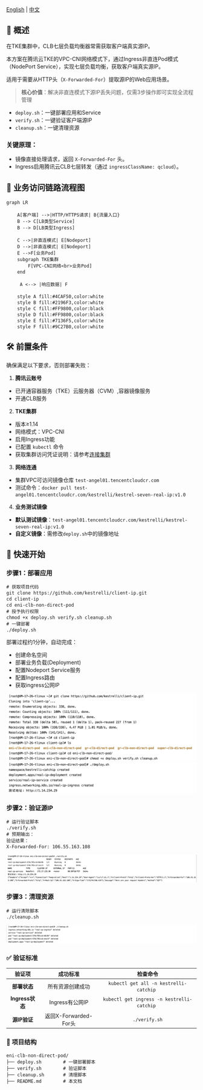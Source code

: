 [English](README.md) | [中文](README_zh.md)

## 📌 概述

在TKE集群中，CLB七层负载均衡器常需获取客户端真实源IP。

本方案在腾讯云TKE的VPC-CNI网络模式下，通过Ingress非直连Pod模式（NodePort Service），实现七层负载均衡，获取客户端真实源IP。

适用于需要从HTTP头（`X-Forwarded-For`）提取源IP的Web应用场景。
>​**核心价值**​：解决非直连模式下源IP丢失问题，仅需3步操作即可实现全流程管理
- `deploy.sh`：一键部署应用和Service
- `verify.sh`：一键验证客户端源IP
- `cleanup.sh`：一键清理资源

### 关键原理：
- 镜像直接处理请求，返回 `X-Forwarded-For`  头。
- Ingress启用腾讯云CLB七层转发（通过 `ingressClassName: qcloud`）。

## 📡 业务访问链路流程图

```mermaid
graph LR
    
    A[客户端] -->|HTTP/HTTPS请求| B{流量入口}
    B --> C[LB类型Service]
    B --> D[LB类型Ingress]
    
    C -->|非直连模式| E[Nodeport]
    D -->|非直连模式| E[Nodeport]
    E -->F[业务Pod]
    subgraph TKE集群
        F[VPC-CNI网络<br>业务Pod]
    end
    
     A <--> |响应数据| F
    
    style A fill:#4CAF50,color:white
    style B fill:#2196F3,color:white
    style C fill:#FF9800,color:black
    style D fill:#FF9800,color:black
    style E fill:#7136F5,color:white
    style F fill:#9C27B0,color:white
```

## 🛠 前置条件
确保满足以下要求，否则部署失败：
1. **腾讯云账号**
- 已开通容器服务（TKE）云服务器（CVM）,容器镜像服务
- 开通CLB服务

2. **TKE集群**
- 版本≥1.14
- 网络模式：VPC-CNI
- 启用Ingress功能
- 已配置 `kubectl` 命令
- 获取集群访问凭证说明：请参考[连接集群](https://cloud.tencent.com/document/product/457/39814)

3. **网络连通**
- 集群VPC可访问镜像仓库 `test-angel01.tencentcloudcr.com`
- 测试命令：`docker pull test-angel01.tencentcloudcr.com/kestrelli/kestrel-seven-real-ip:v1.0`

4. **业务测试镜像**
- ​**默认测试镜像**​：`test-angel01.tencentcloudcr.com/kestrelli/kestrel-seven-real-ip:v1.0 `
- ​**自定义镜像**​：需修改`deploy.sh`中的镜像地址

## 🚀 快速开始
### 步骤1：部署应用

```
# 获取项目代码
git clone https://github.com/kestrelli/client-ip.git 
cd client-ip
cd eni-clb-non-direct-pod
# 授予执行权限
chmod +x deploy.sh verify.sh cleanup.sh 
# 一键部署
./deploy.sh  
```
部署过程约1分钟，自动完成：
- 创建命名空间
- 部署业务负载(Deployment)
- 配置Nodeport Service服务
- 配置Ingress路由 
- 获取ingress公网IP

![复刻仓库文件](images/pod1.png)
![部署](images/pod2.png)

### 步骤2：验证源IP

```
# 运行验证脚本
./verify.sh
# 预期输出：
验证结果：
X-Forwarded-For: 106.55.163.108  
```

![验证](images/pod3.png)

### 步骤3：清理资源

```
# 运行清除脚本
./cleanup.sh
```

![清除](images/pod4.png)

### ✅ 验证标准


|验证项|成功标准|检查命令|
|:-:|:-:|:-:|
|​**部署状态**​|所有资源创建成功|`kubectl get all -n kestrelli-catchip `|
|​**Ingress状态**​|Ingress有公网IP|`kubectl get ingress -n kestrelli-catchip `|
|​**源IP验证**​|返回X-Forwarded-For头|`./verify.sh`|

### 📂 项目结构

```
eni-clb-non-direct-pod/  
├── deploy.sh        # 一键部署脚本  
├── verify.sh        # 验证脚本  
├── cleanup.sh       # 清理脚本  
├── README.md        # 本文档  
